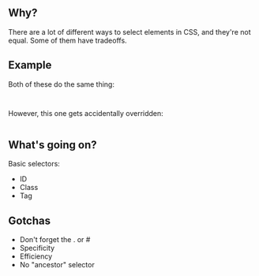 ## Why?

There are a lot of different ways to select elements in CSS, and they're not equal. Some of them have tradeoffs.

## Example

Both of these do the same thing:

```css
```

```css
```

However, this one gets accidentally overridden:

```css
```

## What's going on?

Basic selectors:

* ID
* Class
* Tag

## Gotchas

* Don't forget the . or #
* Specificity
* Efficiency
* No "ancestor" selector

